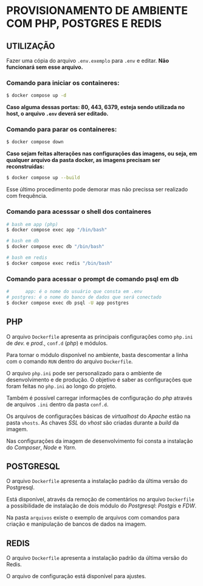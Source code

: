 # PROVISIONAMENTO DE AMBIENTE COM PHP, POSTGRES E REDIS

## UTILIZAÇÃO

Fazer uma cópia do arquivo ```.env.exemplo``` para ```.env``` e editar. **Não funcionará sem esse arquivo.**

### Comando para iniciar os containeres:

```bash
$ docker compose up -d
```

**Caso alguma dessas portas: 80, 443, 6379, esteja sendo utilizada no host, o arquivo ```.env``` deverá ser editado.**

### Comando para parar os containeres:

```bash
$ docker compose down
```

**Caso sejam feitas alterações nas configurações das imagens, ou seja, em qualquer arquivo da pasta docker, as imagens precisam ser reconstruídas:**

```bash
$ docker compose up --build
```

Esse último procedimento pode demorar mas não precissa ser realizado com frequência.

### Comando para acesssar o shell dos containeres

```bash
# bash em app (php)
$ docker compose exec app "/bin/bash"

# bash em db
$ docker compose exec db "/bin/bash"

# bash em redis
$ docker compose exec redis "/bin/bash"
```

### Comando para acessar o prompt de comando psql em db

```bash
#      app: é o nome do usuário que consta em .env
# postgres: é o nome do banco de dados que será conectado
$ docker compose exec db psql -U app postgres
```

## PHP

O arquivo ```Dockerfile``` apresenta as principais configurações como ```php.ini``` de *dev.* e *prod.*, ```conf.d``` (*php*) e módulos.

Para tornar o módulo disponível no ambiente, basta descomentar a linha com o comando ```RUN``` dentro do arquivo ```Dockerfile```.

O arquivo ```php.ini``` pode ser personalizado para o ambiente de desenvolvimento e de produção. O objetivo é saber as configurações que foram feitas no ```php.ini``` ao longo do projeto.

Também é possível carregar informações de configuração do *php* através de arquivos ```.ini``` dentro da pasta ```conf.d```.

Os arquivos de configurações básicas de *virtualhost* do *Apache* estão na pasta ```vhosts```. As chaves *SSL* do *vhost* são criadas durante a *build* da imagem.

Nas configurações da imagem de desenvolvimento foi consta a instalação do *Composer*, *Node* e *Yarn*.

## POSTGRESQL

O arquivo ```Dockerfile``` apresenta a instalação padrão da última versão do Postgresql.

Está disponível, através da remoção de comentários no arquivo ```Dockerfile``` a possibilidade de instalação de dois módulo do *Postgresql*: *Postgis* e *FDW*.

Na pasta ```arquivos``` existe o exemplo de arquivos com comandos para criação e manipulação de bancos de dados na imagem.

## REDIS

O arquivo ```Dockerfile``` apresenta a instalação padrão da última versão do Redis.

O arquivo de configuração está disponível para ajustes.

